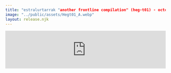 ```yaml
---
title: "estralurtarrak "another frontline compilation" (heg-t01) - october 2021"
image: "../public/assets/Hegt01_A.webp"
layout: release.njk
---
```





<iframe seamless="" src="https://bandcamp.com/EmbeddedPlayer/album=3942836647/size=large/bgcol=ffffff/linkcol=0687f5/tracklist=false/artwork=small/transparent=true/" style="border: 0; width: 100%; height: 120px;"><a href="https://hegoadiskak.bandcamp.com/album/estralurtarrak-another-frontline-compilation-94-00">Estralurtarrak - Another Frontline Compilation 94/00 de Estralurtarrak</a></iframe>